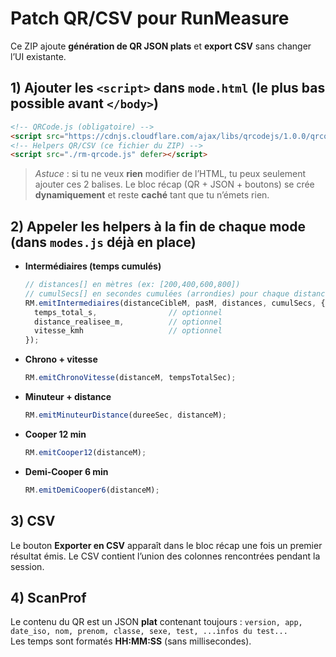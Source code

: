 
# Patch QR/CSV pour RunMeasure

Ce ZIP ajoute **génération de QR JSON plats** et **export CSV** sans changer l’UI existante.

## 1) Ajouter les `<script>` dans `mode.html` (le plus bas possible avant `</body>`)

```html
<!-- QRCode.js (obligatoire) -->
<script src="https://cdnjs.cloudflare.com/ajax/libs/qrcodejs/1.0.0/qrcode.min.js" defer></script>
<!-- Helpers QR/CSV (ce fichier du ZIP) -->
<script src="./rm-qrcode.js" defer></script>
```

> *Astuce* : si tu ne veux **rien** modifier de l’HTML, tu peux seulement ajouter ces 2 balises.
> Le bloc récap (QR + JSON + boutons) se crée **dynamiquement** et reste **caché** tant que tu n’émets rien.

## 2) Appeler les helpers à la fin de chaque mode (dans `modes.js` déjà en place)

- **Intermédiaires (temps cumulés)**  
  ```js
  // distances[] en mètres (ex: [200,400,600,800])
  // cumulSecs[] en secondes cumulées (arrondies) pour chaque distance
  RM.emitIntermediaires(distanceCibleM, pasM, distances, cumulSecs, {
    temps_total_s,                // optionnel
    distance_realisee_m,          // optionnel
    vitesse_kmh                   // optionnel
  });
  ```

- **Chrono + vitesse**  
  ```js
  RM.emitChronoVitesse(distanceM, tempsTotalSec);
  ```

- **Minuteur + distance**  
  ```js
  RM.emitMinuteurDistance(dureeSec, distanceM);
  ```

- **Cooper 12 min**  
  ```js
  RM.emitCooper12(distanceM);
  ```

- **Demi‑Cooper 6 min**  
  ```js
  RM.emitDemiCooper6(distanceM);
  ```

## 3) CSV
Le bouton **Exporter en CSV** apparaît dans le bloc récap une fois un premier résultat émis.
Le CSV contient l’union des colonnes rencontrées pendant la session.

## 4) ScanProf
Le contenu du QR est un JSON **plat** contenant toujours :
`version, app, date_iso, nom, prenom, classe, sexe, test, ...infos du test...`  
Les temps sont formatés **HH:MM:SS** (sans millisecondes).
